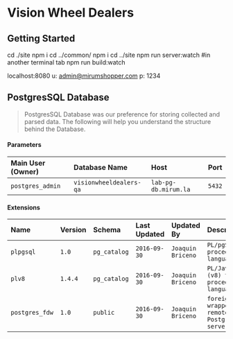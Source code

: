 # Vision Wheel Dealers




## Getting Started

cd ./site
npm i
cd ../common/
npm i
cd ../site
npm run server:watch
#in another terminal tab
npm run build:watch

localhost:8080
u: admin@mirumshopper.com
p: 1234

## PostgresSQL Database

> PostgresSQL Database was our preference for storing collected and parsed data. The following will help you understand the structure behind the Database.


#### Parameters

| Main User (Owner) | Database Name           | Host                 | Port   |
|:------------------|:------------------------|:---------------------|:-------|
| `postgres_admin`  | `visionwheeldealers-qa` | `lab-pg-db.mirum.la` | `5432` |

#### Extensions

| Name       	 | Version | Schema       | Last Updated | Updated By        | Description                                      	|
|:---------------|:--------|:-------------|:-------------|:------------------|:-----------------------------------------------------|
| `plpgsql`  	 | `1.0`   | `pg_catalog` | `2016-09-30` | `Joaquin Briceno` | `PL/pgSQL procedural language`                   	|
| `plv8`         | `1.4.4` | `pg_catalog` | `2016-09-30` | `Joaquin Briceno` | `PL/JavaScript (v8) trusted procedural language` 	|
| `postgres_fdw` | `1.0`   | `public` 	  | `2016-09-30` | `Joaquin Briceno` | `foreign-data wrapper for remote PostgreSQL servers` |